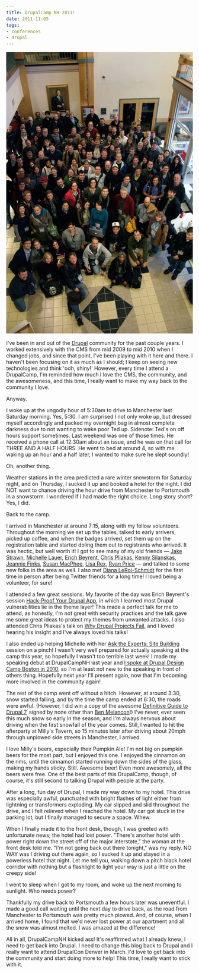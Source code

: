 ```yaml
---
title: DrupalCamp NH 2011!
date: 2011-11-05
tags:
- conferences
- drupal
---
```

![DrupalCamp NH 2011 group photo.](../../images/drupalcamp-nh-2011-group-photo.jpg)

I've been in and out of the [Drupal](https://drupal.org) community for the past couple years. I worked extensively with the CMS from mid 2009 to mid 2010 when I changed jobs, and since that point, I've been playing with it here and there. I haven't been focusing on it as much as I should; I keep on seeing new technologies and think 'ooh, shiny!' However, every time I attend a DrupalCamp, I'm reminded how much I love the CMS, the community, and the awesomeness, and this time, I really want to make my way back to the community I love.

Anyway.

I woke up at the ungodly hour of 5:30am to drive to Manchester last Saturday morning. Yes, 5:30. I am surprised I not only woke up, but dressed myself accordingly and packed my overnight bag in almost complete darkness due to not wanting to wake poor Ted up. Sidenote: Ted's on off hours support sometimes. Last weekend was one of those times. He received a phone call at 12:30am about an issue, and he was on that call for THREE AND A HALF HOURS. He went to bed at around 4, so with me waking up an hour and a half later, I wanted to make sure he slept soundly!

Oh, another thing.

Weather stations in the area predicted a rare winter snowstorm for Saturday night, and on Thursday, I sucked it up and booked a hotel for the night. I did NOT want to chance driving the hour drive from Manchester to Portsmouth in a snowstorm. I wondered if I had made the right choice. Long story short? Yes, I did.

Back to the camp.

I arrived in Manchester at around 7:15, along with my fellow volunteers. Throughout the morning we set up the tables, talked to early arrivers, picked up coffee, and when the badges arrived, set them up on the registration table and started doling them out to registrants who arrived. It was hectic, but well worth it! I got to see many of my old friends — [Jake Strawn](http://twitter.com/himerus), [Michelle Lauer](http://twitter.com/bymiche), [Erich Beyrent](http://twitter.com/ebeyrent), [Chris Pliakas](http://twitter.com/cpliakas), [Kenny Silanskas](http://twitter.com/webkenny), [Jeannie Finks](http://twitter.com/finkatronic), [Susan MacPhee](http://twitter.com/susanmacphee), [Lisa Rex](http://twitter.com/lisarex), [Ryan Price](http://twitter.com/liberatr) — and talked to some new folks in the area as well. I also met [Diana LeRoi-Schmidt](http://twitter.com/criana) for the first time in person after being Twitter friends for a long time! I loved being a volunteer, for sure!

I attended a few great sessions. My favorite of the day was Erich Beyrent's session [Hack-Proof Your Drupal App](http://drupalcampnh.org/sessions/hack-proof-your-drupal-app), in which I learned most Drupal vulnerabilities lie in the theme layer! This made a perfect talk for me to attend, as honestly, I'm not great with security practices and the talk gave me some great ideas to protect my themes from unwanted attacks. I also attended Chris Pliakas's talk on [Why Drupal Projects Fail](http://drupalcampnh.org/sessions/why-drupal-projects-fail-breaking-down-barriers-successful-drupal-adoption), and I loved hearing his insight and I've always loved his talks!

I also ended up helping Michelle with her [Ask the Experts: Site Building](http://drupalcampnh.org/sessions/ask-experts-site-building) session on a pinch! I wasn't very well prepared for actually speaking at the camp this year, so hopefully I wasn't too terrible last week! I made my speaking debut at DrupalCampNH last year and [I spoke at Drupal Design Camp Boston in 2010](http://boston2010.design4drupal.org/sessions/theming-search-results-how-make-your-search-results-rock), so I'm at least not new to the speaking in front of others thing. Hopefully next year I'll present again, now that I'm becoming more involved in the community again!

The rest of the camp went off without a hitch. However, at around 3:30, snow started falling, and by the time the camp ended at 6:30, the roads were awful. (However, I did win a copy of the awesome [Definitive Guide to Drupal 7](http://definitivedrupal.org), signed by none other than [Ben Melancon](http://twitter.com/mlncn)!) I've never, ever seen this much snow so early in the season, and I'm always nervous about driving when the first snowfall of the year comes. Still, I wanted to hit the afterparty at Milly's Tavern, so 15 minutes later after driving about 20mph through unplowed side streets in Manchester, I arrived.

I love Milly's beers, especially their Pumpkin Ale! I'm not big on pumpkin beers for the most part, but I enjoyed this one. I enjoyed the cinnamon on the rims, until the cinnamon started running down the sides of the glass, making my hands sticky. Still. Awesome beer! Even more awesomely, all the beers were free. One of the best parts of this DrupalCamp, though, of course, it's still second to talking Drupal with people at the party.

After a long, fun day of Drupal, I made my way down to my hotel. This drive was especially awful, punctuated with bright flashes of light either from lightning or transformers exploding. My car slipped and slid throughout the drive, and I felt relieved when I reached the hotel. My car got stuck in the parking lot, but I finally managed to secure a space. Whew.

When I finally made it to the front desk, though, I was greeted with unfortunate news; the hotel had lost power. "There's another hotel with power right down the street off of the major interstate," the woman at the front desk told me. "I'm not going back out there tonight," was my reply. NO WAY was I driving out there again, so I sucked it up and stayed in a powerless hotel that night. Let me tell you, walking down a pitch black hotel corridor with nothing but a flashlight to light your way is just a little on the creepy side!

I went to sleep when I got to my room, and woke up the next morning to sunlight. Who needs power?

Thankfully my drive back to Portsmouth a few hours later was uneventful. I made a good call waiting until the next day to drive back, as the road from Manchester to Portsmouth was pretty much plowed. And, of course, when I arrived home, I found that we'd never lost power at our apartment and all the snow was almost melted. I was amazed at the difference!

All in all, DrupalCampNH kicked ass! It's reaffirmed what I already knew; I need to get back into Drupal. I need to change this blog back to Drupal and I really want to attend DrupalCon Denver in March. I'd love to get back into the community and start doing more to help! This time, I really want to stick with it.




